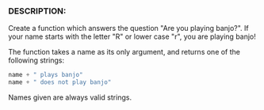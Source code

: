### DESCRIPTION:

Create a function which answers the question "Are you playing banjo?".
If your name starts with the letter "R" or lower case "r", you are playing banjo!

The function takes a name as its only argument, and returns one of the following strings:

```js
name + " plays banjo" 
name + " does not play banjo"
```
Names given are always valid strings.